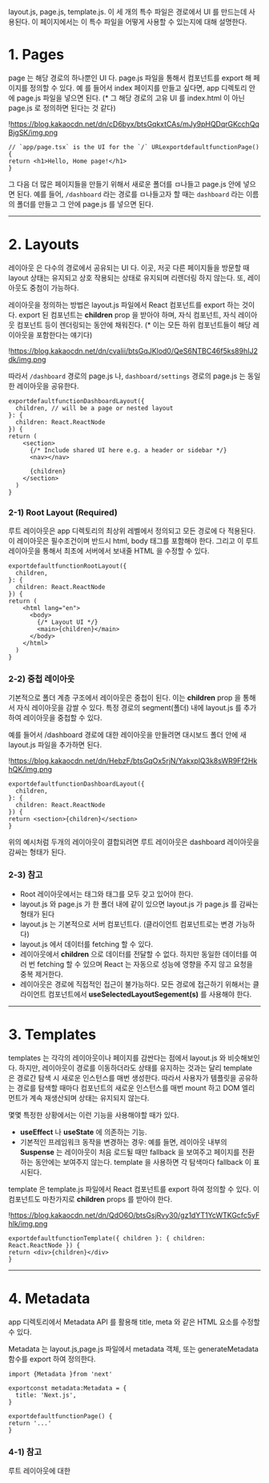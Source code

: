 layout.js, page.js, template.js. 이 세 개의 특수 파일은 경로에서 UI 를 만드는데 사용된다. 이 페이지에서는 이 특수 파일을 어떻게 사용할 수 있는지에 대해 설명한다.

# **1. Pages**

page 는 해당 경로의 하나뿐인 UI 다. page.js 파일을 통해서 컴포넌트를 export 해 페이지를 정의할 수 있다. 예 를 들어서 index 페이지를 만들고 싶다면, app 디렉토리 안에 page.js 파일을 넣으면 된다. (* 그 해당 경로의 고유 UI 를 index.html 이 아닌 page.js 로 정의하면 된다는 것 같다)

!https://blog.kakaocdn.net/dn/cD6byx/btsGqkxtCAs/mJy9pHQDqrGKcchQqBjgSK/img.png

```tsx
// `app/page.tsx` is the UI for the `/` URLexportdefaultfunctionPage() {
return <h1>Hello, Home page!</h1>
}
```

그 다음 더 많은 페이지들을 만들기 위해서 새로운 폴더를 ㅁ나들고 page.js 안에 넣으면 된다. 예를 들어, `/dashboard` 라는 경로를 ㅁ나들고자 할 때는 `dashboard` 라는 이름의 폴더를 만들고 그 안에 page.js 를 넣으면 된다.

---

# **2. Layouts**

레이아웃 은 다수의 경로에서 공유되는 UI 다. 이곳, 저곳 다른 페이지들을 방문할 때 layout 상태는 유지되고 상호 작용되는 상태로 유지되며 리렌더링 하지 않는다. 또, 레이아웃도 중첨이 가능하다.

레이아웃을 정의하는 방법은 layout.js 파일에서 React 컴포넌트를 export 하는 것이다. export 된 컴포넌트는 **children** prop 을 받아야 하며, 자식 컴포넌트, 자식 레이아웃 컴포넌트 등이 렌더링되는 동안에 채워진다. (* 이는 모든 하위 컴포넌트들이 해당 레이아웃을 포함한다는 얘기다)

!https://blog.kakaocdn.net/dn/cvalii/btsGqJKlod0/QeS6NTBC46f5ks89hIJ2dk/img.png

따라서 `/dashboard` 경로의 page.js 나, `dashboard/settings` 경로의 page.js 는 동일한 레이아웃을 공유한다.

```tsx
exportdefaultfunctionDashboardLayout({
  children, // will be a page or nested layout
}: {
  children: React.ReactNode
}) {
return (
    <section>
      {/* Include shared UI here e.g. a header or sidebar */}
      <nav></nav>

      {children}
    </section>
  )
}
```

### **2-1) Root Layout (Required)**

루트 레이아웃은 app 디렉토리의 최상위 레벨에서 정의되고 모든 경로에 다 적용된다. 이 레이아웃은 필수조건이며 반드시 html, body 태그를 포함해야 한다. 그리고 이 루트 레이아웃을 통해서 최초에 서버에서 보내줄 HTML 을 수정할 수 있다.

```tsx
exportdefaultfunctionRootLayout({
  children,
}: {
  children: React.ReactNode
}) {
return (
    <html lang="en">
      <body>
        {/* Layout UI */}
        <main>{children}</main>
      </body>
    </html>
  )
}
```

### **2-2) 중첩 레이아웃**

기본적으로 폴더 계층 구조에서 레이아웃은 중첩이 된다. 이는 **children** prop 을 통해서 자식 레이아웃을 감쌀 수 있다. 특정 경로의 segment(폴더) 내에 layout.js 를 추가하여 레이아웃을 중첩할 수 있다.

예를 들어서 /dashboard 경로에 대한 레이아웃을 만들려면 대시보드 폴더 안에 새 layout.js 파일을 추가하면 된다.

!https://blog.kakaocdn.net/dn/HebzF/btsGqOx5rjN/YakxplQ3k8sWR9Ff2HkhQK/img.png

```tsx
exportdefaultfunctionDashboardLayout({
  children,
}: {
  children: React.ReactNode
}) {
return <section>{children}</section>
}
```

위의 예시처럼 두개의 레이아웃이 결합되려면 루트 레이아웃은 dashboard 레이아웃을 감싸는 형태가 된다.

### **2-3) 참고**

- Root 레이아웃에서는 <html> 태그와 <body> 태그를 모두 갖고 있어야 한다.
- layout.js 와 page.js 가 한 폴더 내에 같이 있으면 layout.js 가 page.js 를 감싸는 형태가 된다
- layout.js 는 기본적으로 서버 컴포넌트다. (클라이언트 컴포넌트로는 변경 가능하다)
- layout.js 에서 데이터를 fetching 할 수 있다.
- 레이아웃에서 **children** 으로 데이터를 전달할 수 없다. 하지만 동일한 데이터를 여러 번 fetching 할 수 있으며 React 는 자동으로 성능에 영향을 주지 않고 요청을 중복 제거한다.
- 레이아웃은 경로에 직접적인 접근이 불가능하다. 모든 경로에 접근하기 위해서는 클라이언트 컴포넌트에서 **useSelectedLayoutSegement(s)** 를 사용해야 한다.

---

# **3.  Templates**

templates 는 각각의 레이아웃이나 페이지를 감싼다는 점에서 layout.js 와 비슷해보인다. 하지만, 레이아웃이 경로를 이동하더라도 상태를 유지하는 것과는 달리 template 은 경로간 탐색 시 새로운 인스턴스를 매번 생성한다. 따라서 사용자가 템플릿을 공유하는 경로를 탐색할 때마다 컴포넌트의 새로운 인스턴스를 매번 mount 하고 DOM 엘리먼트가 계속 재생산되며 상태는 유지되지 않는다.

몇몇 특정한 상황에서는 이런 기능을 사용해야할 때가 있다.

- **useEffect** 나 **useState** 에 의존하는 기능.
- 기본적인 프레임워크 동작을 변경하는 경우: 예를 들면, 레이아웃 내부의 **Suspense** 는 레이아웃이 처음 로드될 때만 fallback 을 보여주고 페이지를 전환하는 동안에는 보여주지 않는다. template 을 사용하면 각 탐색마다 fallback 이 표시된다.

template 은 template.js 파일에서 React 컴포넌트를 export 하여 정의할 수 있다. 이 컴포넌트도 마찬가지로 **children** props 를 받아야 한다.

!https://blog.kakaocdn.net/dn/QdO6O/btsGsjRvy30/gz1dYT1YcWTKGcfc5yFhlk/img.png

```tsx
exportdefaultfunctionTemplate({ children }: { children: React.ReactNode }) {
return <div>{children}</div>
}
```

---

# **4. Metadata**

app 디렉토리에서 Metadata API 를 활용해 title, meta 와 같은 <head> HTML 요소를 수정할 수 있다.

Metadata 는 layout.js,page.js 파일에서 metadata 객체, 또는 generateMetadata 함수를 export 하여 정의한다.

```tsx
import {Metadata }from 'next'

exportconst metadata:Metadata = {
  title: 'Next.js',
}

exportdefaultfunctionPage() {
return '...'
}
```

### **4-1) 참고**

루트 레이아웃에 대한 <title>, <meta> 와 같은 <head> 태그를 수동으로 추가하면 안 된다. 반드시 Metadata API 를 활용해야 하며, 이는 <head> 요소를 스트리밍하고 중복을 제거하는 등의 요구 사항을 자동으로 처리한다.
